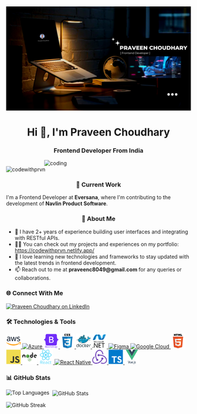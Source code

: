 ![logo](https://github.com/codewithprvn/CodeWithPrvn/blob/main/Github%20Banner.png)
<h1 align="center">Hi 👋, I'm Praveen Choudhary</h1> <h3 align="center">Frontend Developer From India</h3> <p align="left"> <img alt="coding" align="right" width="400" src="https://camo.githubusercontent.com/2366b34bb903c09617990fb5fff4622f3e941349e846ddb7e73df872a9d21233/68747470733a2f2f63646e2e6472696262626c652e636f6d2f75736572732f3733303730332f73637265656e73686f74732f363538313234332f6176656e746f2e676966"> </p> <p align="left"> <img src="https://komarev.com/ghpvc/?username=codewithprvn&label=Profile%20views&color=0e75b6&style=flat" alt="codewithprvn" /> </p> <h3 align="center">🔭 Current Work</h3> <p> I'm a Frontend Developer at <strong>Eversana</strong>, where I'm contributing to the development of <strong>Navlin Product Software</strong>. </p> <h3 align="center">💼 About Me</h3> <ul> <li>🌱 I have 2+ years of experience building user interfaces and integrating with RESTful APIs.</li> <li>👨‍💻 You can check out my projects and experiences on my portfolio: <a href="https://codewithprvn.netlify.app/" target="_blank">https://codewithprvn.netlify.app/</a></li> <li>💬 I love learning new technologies and frameworks to stay updated with the latest trends in frontend development.</li> <li>📫 Reach out to me at <strong>praveenc8049@gmail.com</strong> for any queries or collaborations.</li> </ul> <h3 align="left">🌐 Connect With Me</h3> <p align="left"> <a href="https://linkedin.com/in/praveenchoudhary95" target="_blank"> <img align="center" src="https://raw.githubusercontent.com/rahuldkjain/github-profile-readme-generator/master/src/images/icons/Social/linked-in-alt.svg" alt="Praveen Choudhary on LinkedIn" height="30" width="40" /> </a> </p> <h3 align="left">🛠️ Technologies & Tools</h3> <p align="left"> <a href="https://aws.amazon.com" target="_blank" rel="noreferrer"> <img src="https://raw.githubusercontent.com/devicons/devicon/master/icons/amazonwebservices/amazonwebservices-original-wordmark.svg" alt="AWS" width="40" height="40"/> </a> <a href="https://azure.microsoft.com/en-in/" target="_blank" rel="noreferrer"> <img src="https://www.vectorlogo.zone/logos/microsoft_azure/microsoft_azure-icon.svg" alt="Azure" width="40" height="40"/> </a> <a href="https://getbootstrap.com" target="_blank" rel="noreferrer"> <img src="https://raw.githubusercontent.com/devicons/devicon/master/icons/bootstrap/bootstrap-plain-wordmark.svg" alt="Bootstrap" width="40" height="40"/> </a> <a href="https://www.w3schools.com/css/" target="_blank" rel="noreferrer"> <img src="https://raw.githubusercontent.com/devicons/devicon/master/icons/css3/css3-original-wordmark.svg" alt="CSS3" width="40" height="40"/> </a> <a href="https://www.docker.com/" target="_blank" rel="noreferrer"> <img src="https://raw.githubusercontent.com/devicons/devicon/master/icons/docker/docker-original-wordmark.svg" alt="Docker" width="40" height="40"/> </a> <a href="https://dotnet.microsoft.com/" target="_blank" rel="noreferrer"> <img src="https://raw.githubusercontent.com/devicons/devicon/master/icons/dot-net/dot-net-original-wordmark.svg" alt="DotNet" width="40" height="40"/> </a> <a href="https://www.figma.com/" target="_blank" rel="noreferrer"> <img src="https://www.vectorlogo.zone/logos/figma/figma-icon.svg" alt="Figma" width="40" height="40"/> </a> <a href="https://cloud.google.com" target="_blank" rel="noreferrer"> <img src="https://www.vectorlogo.zone/logos/google_cloud/google_cloud-icon.svg" alt="Google Cloud" width="40" height="40"/> </a> <a href="https://www.w3.org/html/" target="_blank" rel="noreferrer"> <img src="https://raw.githubusercontent.com/devicons/devicon/master/icons/html5/html5-original-wordmark.svg" alt="HTML5" width="40" height="40"/> </a> <a href="https://developer.mozilla.org/en-US/docs/Web/JavaScript" target="_blank" rel="noreferrer"> <img src="https://raw.githubusercontent.com/devicons/devicon/master/icons/javascript/javascript-original.svg" alt="JavaScript" width="40" height="40"/> </a> <a href="https://nodejs.org" target="_blank" rel="noreferrer"> <img src="https://raw.githubusercontent.com/devicons/devicon/master/icons/nodejs/nodejs-original-wordmark.svg" alt="Node.js" width="40" height="40"/> </a> <a href="https://reactjs.org/" target="_blank" rel="noreferrer"> <img src="https://raw.githubusercontent.com/devicons/devicon/master/icons/react/react-original-wordmark.svg" alt="React" width="40" height="40"/> </a> <a href="https://reactnative.dev/" target="_blank" rel="noreferrer"> <img src="https://reactnative.dev/img/header_logo.svg" alt="React Native" width="40" height="40"/> </a> <a href="https://redux.js.org" target="_blank" rel="noreferrer"> <img src="https://raw.githubusercontent.com/devicons/devicon/master/icons/redux/redux-original.svg" alt="Redux" width="40" height="40"/> </a> <a href="https://www.typescriptlang.org/" target="_blank" rel="noreferrer"> <img src="https://raw.githubusercontent.com/devicons/devicon/master/icons/typescript/typescript-original.svg" alt="TypeScript" width="40" height="40"/> </a> <a href="https://vuejs.org/" target="_blank" rel="noreferrer"> <img src="https://raw.githubusercontent.com/devicons/devicon/master/icons/vuejs/vuejs-original-wordmark.svg" alt="Vue.js" width="40" height="40"/> </a> </p> <h3 align="left">📊 GitHub Stats</h3> <p> <img align="left" src="https://github-readme-stats.vercel.app/api/top-langs?username=codewithprvn&show_icons=true&locale=en&layout=compact" alt="Top Languages" /> </p> <p>&nbsp; <img align="center" src="https://github-readme-stats.vercel.app/api?username=codewithprvn&show_icons=true&locale=en" alt="GitHub Stats" /> </p> <p> <img align="center" src="https://github-readme-streak-stats.herokuapp.com/?user=codewithprvn&" alt="GitHub Streak" /> </p>
